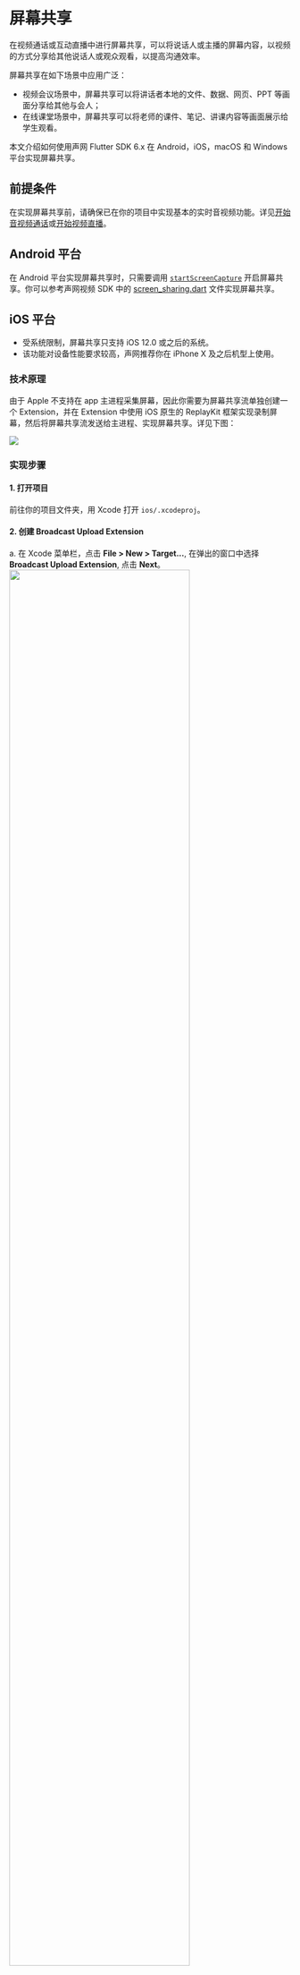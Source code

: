 # 屏幕共享

在视频通话或互动直播中进行屏幕共享，可以将说话人或主播的屏幕内容，以视频的方式分享给其他说话人或观众观看，以提高沟通效率。

屏幕共享在如下场景中应用广泛：

- 视频会议场景中，屏幕共享可以将讲话者本地的文件、数据、网页、PPT 等画面分享给其他与会人；
- 在线课堂场景中，屏幕共享可以将老师的课件、笔记、讲课内容等画面展示给学生观看。

本文介绍如何使用声网 Flutter SDK 6.x 在 Android，iOS，macOS 和 Windows 平台实现屏幕共享。


## 前提条件

在实现屏幕共享前，请确保已在你的项目中实现基本的实时音视频功能。详见[开始音视频通话](./start_call_flutter_ng)或[开始视频直播](./start_live_flutter_ng)。


## Android 平台

在 Android 平台实现屏幕共享时，只需要调用 [`startScreenCapture`](./API%20Reference/flutter_ng/API/toc_screen_share.html?platform=Flutter#api_irtcengine_startscreencapture) 开启屏幕共享。你可以参考声网视频 SDK 中的 [screen_sharing.dart](https://github.com/AgoraIO-Extensions/Agora-Flutter-SDK/blob/main/example/lib/examples/advanced/screen_sharing/screen_sharing.dart) 文件实现屏幕共享。

## iOS 平台

<div class="alert note"><ul><li>受系统限制，屏幕共享只支持 iOS 12.0 或之后的系统。</li><li>该功能对设备性能要求较高，声网推荐你在 iPhone X 及之后机型上使用。</li></ul></div>

### 技术原理

由于 Apple 不支持在 app 主进程采集屏幕，因此你需要为屏幕共享流单独创建一个 Extension，并在 Extension 中使用 iOS 原生的 ReplayKit 框架实现录制屏幕，然后将屏幕共享流发送给主进程、实现屏幕共享。详见下图：

<img src="https://web-cdn.agora.io/docs-files/1675750878809"/>

### 实现步骤
#### 1. 打开项目

  前往你的项目文件夹，用 Xcode 打开 `ios/.xcodeproj`。

#### 2. 创建 Broadcast Upload Extension

  a. 在 Xcode 菜单栏，点击 **File > New > Target...**, 在弹出的窗口中选择 **Broadcast Upload Extension**, 点击 **Next**。
  <img src="https://web-cdn.agora.io/docs-files/1669197671714" width="80%">

  b. 在弹出的窗口中填写 **Product Name** 等信息，取消勾选 **Include UI Extension**，点击 **Finish**。Xcode 会自动创建该 Extension 的文件夹，其中包含 `SampleHandler.h` 文件。
  <img src="https://web-cdn.agora.io/docs-files/1669197908653" width="80%">

  c. 在 **Target** 下选中刚创建的 Extension，点击 **General**，在 **Deployment Info** 下将 iOS 的版本设置为 12.0 或以上。
  <img src="https://web-cdn.agora.io/docs-files/1669199079385" width="80%">

  <div class="alert note">Broadcast Upload Extension 的内存使用限制为 50 MB，请确保屏幕共享的 Extension 内存使用不超过 50 MB。</div>

#### 3. 修改 Podfile

如果你使用 Cocoapods，则需要在 `Podfile` 文件中添加如下内容，为你的屏幕共享 Extension 添加依赖。

  ```
  target 'Your Extension Name' do
        pod 'AgoraRtcEngine_iOS', 'x.x.x.x'
  end
  ```

  <div class="alert note"><ul><li>将 <code>Your Extension Name</code> 替换为你的 Extension 名。</li><li>pod 依赖版本需要与 <a href="https://github.com/AgoraIO-Extensions/Agora-Flutter-SDK/blob/main/ios/agora_rtc_engine.podspec">agora_rtc_engine/ios/agora_rtc_engine.podspec</a> 文件中的 SDK 依赖版本保持一致。</li></ul></div>

打开终端，进入 `./ios` 目录，运行 `pod install`。

#### 4. 修改 SampleHandler

修改 `SampleHandler.h` 文件，以修改实现屏幕共享的代码逻辑：

  - 如果你只需使用声网提供的 `AgoraReplayKitExtension.xcframework` 中的功能，选中 `Target` 为刚刚创建的 Extension，在 **Info** 中将 **NSExtension > NSExtensionPrincipalClass** 所对应的 **Value** 从 **SampleHandler** 改为 **AgoraReplayKitHandler**。

    ![](https://web-cdn.agora.io/docs-files/1669346575589)

  - 如果你还需要自定义一些业务逻辑，将如下代码替换到 `SampleHandler.h` 文件中：

    ```objectivec
      // Objective-C
      #import "SampleHandler.h"
      #import "AgoraReplayKitExt.h"
      #import <sys/time.h>
    
      @interface SampleHandler ()<AgoraReplayKitExtDelegate>
    
      @end
    
      @implementation SampleHandler
    
      - (void)broadcastStartedWithSetupInfo:(NSDictionary<NSString *,NSObject *> *)setupInfo {
          // User has requested to start the broadcast. Setup info from the UI extension can be supplied but optional.
          [[AgoraReplayKitExt shareInstance] start:self];
    
      }
    
      - (void)broadcastPaused {
          // User has requested to pause the broadcast. Samples will stop being delivered.
          NSLog(@"broadcastPaused");
          [[AgoraReplayKitExt shareInstance] pause];
      }
    
      - (void)broadcastResumed {
          // User has requested to resume the broadcast. Samples delivery will resume.
          NSLog(@"broadcastResumed");
          [[AgoraReplayKitExt shareInstance] resume];
    
      }
    
      - (void)broadcastFinished {
          // User has requested to finish the broadcast.
          NSLog(@"broadcastFinished");
          [[AgoraReplayKitExt shareInstance] stop];
    
      }
    
      - (void)processSampleBuffer:(CMSampleBufferRef)sampleBuffer withType:(RPSampleBufferType)sampleBufferType {
          [[AgoraReplayKitExt shareInstance] pushSampleBuffer:sampleBuffer withType:sampleBufferType];
      }
    
      #pragma mark - AgoraReplayKitExtDelegate
    
      - (void)broadcastFinished:(AgoraReplayKitExt *_Nonnull)broadcast reason:(AgoraReplayKitExtReason)reason {
          switch (reason) {
              case AgoraReplayKitExtReasonInitiativeStop:
                  {
                    // NSDictionary *userInfo = @{NSLocalizedDescriptionKey : @"Host app stop screen capture"};
                    // NSError *error = [NSError errorWithDomain:NSCocoaErrorDomain code:0 userInfo:userInfo];
                    // [self finishBroadcastWithError:error];
                      NSLog(@"AgoraReplayKitExtReasonInitiativeStop");
                  }
                  break;
              case AgoraReplayKitExtReasonConnectFail:
                  {
                    // NSDictionary *userInfo = @{NSLocalizedDescriptionKey : @"Connect host app fail need startScreenCapture in host app"};
                    // NSError *error = [NSError errorWithDomain:NSCocoaErrorDomain code:0 userInfo:userInfo];
                    // [self finishBroadcastWithError:error];
                      NSLog(@"AgoraReplayKitExReasonConnectFail");
                  }
                  break;
    
              case AgoraReplayKitExtReasonDisconnect:
                  {
                    // NSDictionary *userInfo = @{NSLocalizedDescriptionKey : @"disconnect with host app"};
                    // NSError *error = [NSError errorWithDomain:NSCocoaErrorDomain code:0 userInfo:userInfo];
                    // [self finishBroadcastWithError:error];
                      NSLog(@"AgoraReplayKitExReasonDisconnect");
                  }
                  break;
              default:
                  break;
          }
      }
    
      @end
    ```

#### 4. 开始屏幕共享

调用 [`startScreenCapture`](./API%20Reference/flutter_ng/API/toc_screen_share.html?platform=Flutter#api_irtcengine_startscreencapture)，并结合用户的手动操作，使 app 开启屏幕共享。有两种方式供你参考：

   - 方式一：提示用户在 iOS 系统的控制中心长按**屏幕录制**按钮，并选择用你创建的 Extension 开启录制。
   - 方式二：使用 Apple 在 iOS 12.0 中新增的 [RPSystemBroadcastPickerView](https://developer.apple.com/documentation/replaykit/rpsystembroadcastpickerview)，使 app 界面弹出“开启屏幕共享”的按钮。提示用户通过点击该按钮开启录制。


## macOS/Windows 平台
### 技术原理

声网目前在 macOS/Windows 平台上支持以下两种屏幕共享方案：

- 通过 `displayId` 共享指定屏幕，或指定屏幕的部分区域。
- 通过 `windowId` 共享指定窗口，或指定窗口的部分区域。

API 的调用时序如下图所示：

![](https://web-cdn.agora.io/docs-files/1675750920612)

### 实现步骤
#### 1. 获取屏幕 ID 或窗口 ID

你可以直接通过 agora_rtc_engine 提供的 [`getScreenCaptureSources`](./API%20Reference/flutter_ng/API/toc_screen_share.html?platform=Flutter#api_irtcengine_getscreencapturesources) 来获取 Display ID 或 Window ID，示例代码如下：

  ```dart
  await rtcEngine.getScreenCaptureSources(
          thumbSize: thumbSize, iconSize: iconSize, includeScreen: true);
  ```

#### 2. 共享指定的屏幕或窗口

以下示例代码演示如何在 macOS/Windows 上通过 Display ID 共享指定屏幕：

  ```dart
  await rtcEngine.startScreenCaptureByDisplayId(
      displayId: sourceId!,
      regionRect: const Rectangle(x: 0, y: 0, width: 0, height: 0),
      captureParams: const ScreenCaptureParameters(
        captureMouseCursor: true,
        frameRate: 30,
      ));
  ```

以下示例代码演示如何在 macOS/Windows上 通过 Window ID 共享指定窗口：

  ```dart
  await rtcEngine.startScreenCaptureByWindowId(
    windowId: sourceId!,
    regionRect: const Rectangle(x: 0, y: 0, width: 0, height: 0),
    captureParams: const ScreenCaptureParameters(
      captureMouseCursor: true,
      frameRate: 30,
    ),
  );
  ```

#### 3. 加入频道并发布屏幕共享流

如果仅需发布屏幕共享流，参考如下代码：

  ```dart
  await _engine.joinChannelEx(
      token: '',
      connection: RtcConnection(
          channelId: _controller.text, localUid: shareShareUid),
      options: const ChannelMediaOptions(
        autoSubscribeVideo: true,
        autoSubscribeAudio: true,
        publishScreenTrack: true,
        publishSecondaryScreenTrack: true,
        publishCameraTrack: false,
        publishMicrophoneTrack: false,
        publishScreenCaptureAudio: true,
        publishScreenCaptureVideo: true,
        clientRoleType: ClientRoleType.clientRoleBroadcaster,
      ));
  ```

如需发布屏幕共享流和本地摄像头采集的视频流，在你的项目中添加如下代码：

  ```dart
  await _engine.joinChannelEx(
      token: '',
      connection:
          RtcConnection(channelId: _controller.text, localUid: localUid),
      options: const ChannelMediaOptions(
        publishCameraTrack: true,
        publishMicrophoneTrack: true,
        clientRoleType: ClientRoleType.clientRoleBroadcaster,
      ));


  await _engine.joinChannelEx(
      token: '',
      connection: RtcConnection(
          channelId: _controller.text, localUid: shareShareUid),
      options: const ChannelMediaOptions(
        autoSubscribeVideo: true,
        autoSubscribeAudio: true,
        publishScreenTrack: true,
        publishSecondaryScreenTrack: true,
        publishCameraTrack: false,
        publishMicrophoneTrack: false,
        publishScreenCaptureAudio: true,
        publishScreenCaptureVideo: true,
        clientRoleType: ClientRoleType.clientRoleBroadcaster,
      ));
  ```


## 相关参考
### 注意事项

屏幕共享流的视频单价以你在 [`ScreenCaptureParameters`](./API%20Reference/flutter_ng/API/class_screencaptureparameters.html?platform=Flutter) 中设置的视频分辨率为准，`dimensions` 参数的默认值为 1920 × 1080 进行计费。详见 [屏幕共享流的分辨率](https://docs.agora.io/cn/video-call-4.x/billing_rtc_ng?platform=Flutter#屏幕共享流的分辨率)。

### 示例项目

声网在 [Flutter SDK](https://github.com/AgoraIO-Extensions/Agora-Flutter-SDK) 中提供屏幕共享的代码示例，你可以参考以下文件实现屏幕共享：

- [`screen_sharing.dart`](https://github.com/AgoraIO-Extensions/Agora-Flutter-SDK/blob/main/example/lib/examples/advanced/screen_sharing/screen_sharing.dart)
- [`info.plist`](https://github.com/AgoraIO-Extensions/Agora-Flutter-SDK/blob/main/example/ios/ScreenSharing/Info.plist)
- [`SampleHandler.h`](https://github.com/AgoraIO-Extensions/Agora-Flutter-SDK/blob/main/example/ios/ScreenSharing/SampleHandler.h)
- [`SampleHandler.m`](https://github.com/AgoraIO-Extensions/Agora-Flutter-SDK/blob/main/example/ios/ScreenSharing/SampleHandler.m)


### API 参考

- Android, iOS

  - [`startScreenCapture`](./API%20Reference/flutter_ng/API/class_irtcengine.html#api_irtcengine_startscreencapture)
  - [`stopScreenCapture`](./API%20Reference/flutter_ng/API/class_irtcengine.html#api_irtcengine_stopscreencapture)
  - [`updateScreenCapture`](./API%20Reference/flutter_ng/API/class_irtcengine.html#api_irtcengine_updatescreencapture)

- Windows, macOS

  - [`getScreenCaptureSources`](./API%20Reference/flutter_ng/API/toc_screen_share.html?platform=Flutter#api_irtcengine_getscreencapturesources)
  - [`startScreenCaptureByDisplayId`](./API%20Reference/flutter_ng/API/toc_screen_share.html?platform=Flutter#api_irtcengine_startscreencapturebydisplayid)
  - [`startScreenCaptureByWindowId`](./API%20Reference/flutter_ng/API/toc_screen_share.html?platform=Flutter#api_irtcengine_startscreencapturebywindowid) 
  - [`updateScreenCaptureParameters`](./API%20Reference/flutter_ng/API/toc_screen_share.html?platform=Flutter#api_irtcengine_updatescreencaptureparameters)
  - [`updateScreenCaptureRegion`](./API%20Reference/flutter_ng/API/toc_screen_share.html?platform=Flutter#api_irtcengine_updatescreencaptureregion)
  - [`setScreenCaptureContentHint`](./API%20Reference/flutter_ng/API/toc_screen_share.html?platform=Flutter#api_irtcengine_setscreencapturecontenthint)
  - [`setScreenCaptureScenario`](./API%20Reference/flutter_ng/API/toc_screen_share.html?platform=Flutter#api_irtcengine_setscreencapturescenario)
  - [`stopScreenCapture`](./API%20Reference/flutter_ng/API/toc_screen_share.html?platform=Flutter#api_irtcengine_stopscreencapture)